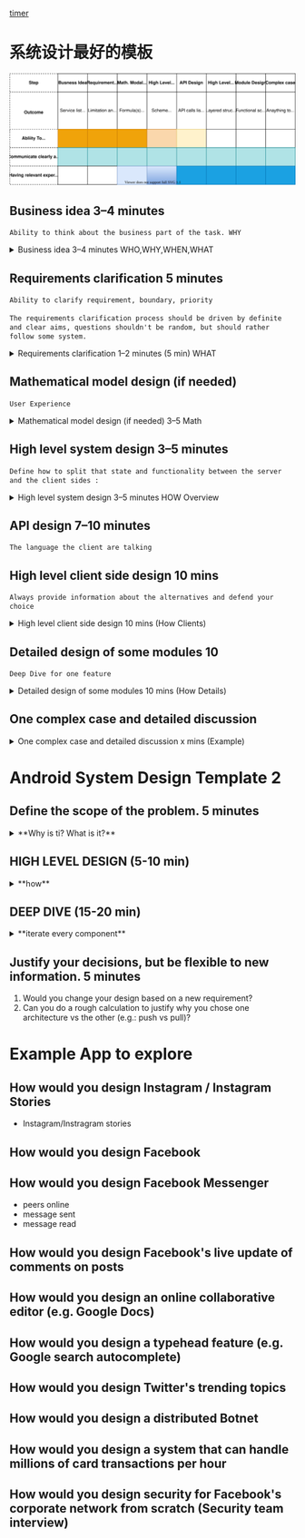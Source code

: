 [timer](http://www.intervaltimer.com/timers/9835337-interview)

# 系统设计最好的模板


![系统面试的步骤和考察点](./graphs/DesignValueTable.drawio.svg)

## Business idea 3–4 minutes

	Ability to think about the business part of the task. WHY

<details><summary>Business idea 3–4 minutes WHO,WHY,WHEN,WHAT  </summary>

* The list of services we sell to our users
* The data entities access we sell to our users
* Understanding the main idea of the product or the feature (if you don't understand something, don't hesitate to ask all the needed questions. The more you know about the product the easier will be making decisions during the the rest of the process)
</details>

## Requirements clarification 5 minutes
	Ability to clarify requirement, boundary, priority

	The requirements clarification process should be driven by definite and clear aims, questions shouldn't be random, but should rather follow some system.

<details><summary> Requirements clarification 1–2 minutes (5 min) WHAT </summary>

1. Use cases  
2. Scenarios that will be/not be covered  
3. Who will use  
4. How many will use  
5. Usage patterns
6. Priority

* What are the basic requirements of the system? 
* How will the app deliver updates to listening friends? 
* What data, battery and privacy concerns will it face? 
* Should it work constantly in the background, or only when active and in the foreground?​

some notes:
* Lollipop 21, permission
* google play store needs new app *API level 28* above
 
* Availability 
	* country
		* Europe/ gdpr
		* China, google play store
		* India, low internet speed and coverage
	* OS/language
		* Lollipop 21, permission
		* google play store needs new app *API level 28* above
	* Multiple Lauguage & cultures
		* especially Persian
	* offline
	* phone/tablet
* Testability 
	* CI automation test
	* do we have QA already?
	* do they have related experiences?
	* do need training?

* Scalability/Performance
	*  scalability of our team
		* how many team do we have involving this feature
		* how do we separate feature across teams
		* how do we reuse our code
* Security 
	* how security requirement for our data
	* wss, htps, tls
</details>


## Mathematical model design (if needed)
	User Experience

<details><summary> Mathematical model design (if needed) 3–5 Math </summary>
* Data useage
* Storage usage
* battery usage
* 以及这些数学在我们做决策的作用
</details>


## High level system design 3–5 minutes
	Define how to split that state and functionality between the server and the client sides :

<details><summary> High level system design 3–5 minutes HOW Overview </summary>

* define communication protocol
	* bidirectional or unidirectional, 
	* streaming or request-response-based,
	* then more details — HTTP REST (simple, long-polling), web-socket, raw-socket,

Always provide information about the alternatives and defend your choice

![high level system design](./graphs/HighLevelSystemDesign.drawio.svg)

</details>

## API design  7–10 minutes
	The language the client are talking
## High level client side design 10 mins
	Always provide information about the alternatives and defend your choice


<details><summary> High level client side design 10 mins (How Clients) </summary>

Always provide information about the alternatives and defend your choice
在设计时，总是要列举各种选择并陈述其优缺点
* Archtecture

我们这里使用MVI的模式，来实现react类似的mvvm，uni direction data flow， immutable statue，

![high level client Archtecture template](./graphs/HighLevelClientDesignTemplate.drawio.svg)

那么把这个模式，应用到我们的系统设计里

![high level client Archtecture](./graphs/HighLevelClientDesign.drawio.svg)
</details>

## Detailed design of some modules 10
	Deep Dive for one feature
<details><summary> Detailed design of some modules 10 mins (How Details) </summary>
</details>

## One complex case and detailed discussion

<details><summary>One complex case and detailed discussion x mins (Example) </summary>
</details>

# Android System Design Template 2

## Define the scope of the problem.​ 5 minutes
<details><summary>**Why is ti? What is it?**</summary>

* What are the basic requirements of the system? 
* How will the app deliver updates to listening friends?
* What data, battery and privacy concerns will it face? 
* Should it work constantly in the background, or only when active and in the foreground?​
</details>
 
 
## HIGH LEVEL DESIGN (5-10 min)
<details><summary>**how** </summary>


## Explore the solution space.​ 5 minutes
1. What kind of data will we need to track? 
1. What kind of database options do we have? 
1. What are their advantages and disadvantages? 
1. Which one would you choose?​

### Ensure the solution is complete.​ 

1. Does this design leave an entire area of the system undescribed? 
1. Does it cover the “send location update” use case end-to-end? How about “receive location update”? 

 

### Ensure the different components of the system are well-defined.​

1. Are the responsibilities between components clear? 
1. Would different people be able to work on different components independently? 
1. Does the architecture help the system scale in the long-term? 
1. What pieces are Activities, and what pieces are Services? How do they interact?

 
### Evaluate trade-offs as you make decisions​

1. What is this system optimal for? 
1. What are its drawbacks? How would you scale this system to new use cases (e.g.: discovering friends in your area?)​

</details>

## DEEP DIVE (15-20 min)
<details><summary>**iterate every component** </summary>
</details>

## Justify your decisions, but be flexible to new information.​ 5 minutes

1. Would you change your design based on a new requirement? 
1. Can you do a rough calculation to justify why you chose one architecture vs the other (e.g.: push vs pull)?

# Example App to explore
## How would you design Instagram / Instagram Stories
* Instagram/Instragram stories

## How would you design Facebook

## How would you design Facebook Messenger

* peers online
* message sent
* message read

## How would you design Facebook's live update of comments on posts

## How would you design an online collaborative editor (e.g. Google Docs)

## How would you design a typehead feature (e.g. Google search autocomplete)

## How would you design Twitter's trending topics

## How would you design a distributed Botnet

## How would you design a system that can handle millions of card transactions per hour

## How would you design security for Facebook's corporate network from scratch (Security team interview)
